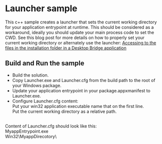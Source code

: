 ﻿# Launcher sample

This c++ sample creates a launcher that sets the current working directory for your application entrypoint at runtime. This should be considered as a workaround, ideally you should update your main process code to set the CWD. 
See this blog post for more details on how to properly set your current working directory or alternately use the launcher: [Accessing to the files in the installation folder in a Desktop Bridge application](http://blogs.msdn.microsoft.com/appconsult/2017/06/23/accessing-to-the-files-in-the-installation-folder-in-a-desktop-bridge-application/)

Build and Run the sample
-------------------------------

 - Build the solution.
 - Copy Launcher.exe and Launcher.cfg from the build path to the root of your Windows package.
 - Update your application entrypoint in your package.appxmanifest to Launcher.exe.
 - Configure Launcher.cfg content: <br />
	Put your win32 application executable name that on the first line. <br />
	Put the current working directory as a relative path. <br />
 <br />
	Content of Launcher.cfg should look like this: <br />
	MyappEntrypoint.exe <br />
	Win32\MyappDirecotory\

